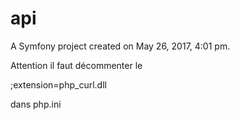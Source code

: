 api
===

A Symfony project created on May 26, 2017, 4:01 pm.


Attention il faut décommenter le 

;extension=php_curl.dll

dans php.ini
